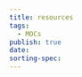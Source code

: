 ```yaml
---
title: resources
tags:
  - MOCs
publish: true
date: 
sorting-spec:
---
```


```folder-index-content

```
